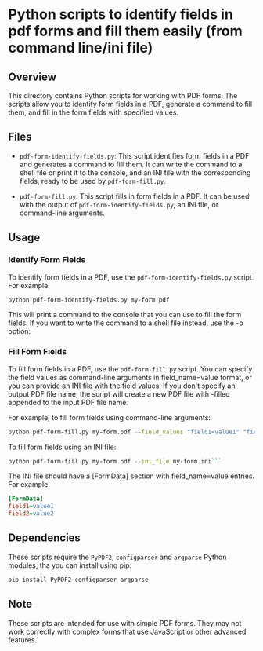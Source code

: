 # Python scripts to identify fields in pdf forms and fill them easily (from command line/ini file)

## Overview

This directory contains Python scripts for working with PDF forms. The scripts allow you to identify form fields in a PDF, generate a command to fill them, and fill in the form fields with specified values.

## Files

- `pdf-form-identify-fields.py`: This script identifies form fields in a PDF and generates a command to fill them. It can write the command to a shell file or print it to the console, and an INI file with the corresponding fields, ready to be used by `pdf-form-fill.py`.

- `pdf-form-fill.py`: This script fills in form fields in a PDF. It can be used with the output of `pdf-form-identify-fields.py`, an INI file, or command-line arguments.

## Usage

### Identify Form Fields

To identify form fields in a PDF, use the `pdf-form-identify-fields.py` script. For example:

```bash
python pdf-form-identify-fields.py my-form.pdf
```

This will print a command to the console that you can use to fill the form fields. If you want to write the command to a shell file instead, use the -o option:

### Fill Form Fields

To fill form fields in a PDF, use the `pdf-form-fill.py` script. You can specify the field values as command-line arguments in field_name=value format, or you can provide an INI file with the field values. If you don't specify an output PDF file name, the script will create a new PDF file with -filled appended to the input PDF file name.  

For example, to fill form fields using command-line arguments:

```bash
python pdf-form-fill.py my-form.pdf --field_values "field1=value1" "field2=value2"```
```

To fill form fields using an INI file:

```bash
python pdf-form-fill.py my-form.pdf --ini_file my-form.ini```
```

The INI file should have a [FormData] section with field_name=value entries. For example:

```ini
[FormData]
field1=value1
field2=value2
```

## Dependencies

These scripts require the `PyPDF2`, `configparser` and `argparse` Python modules, tha you can install using pip:

```bash
pip install PyPDF2 configparser argparse
```

## Note

These scripts are intended for use with simple PDF forms. They may not work correctly with complex forms that use JavaScript or other advanced features.

